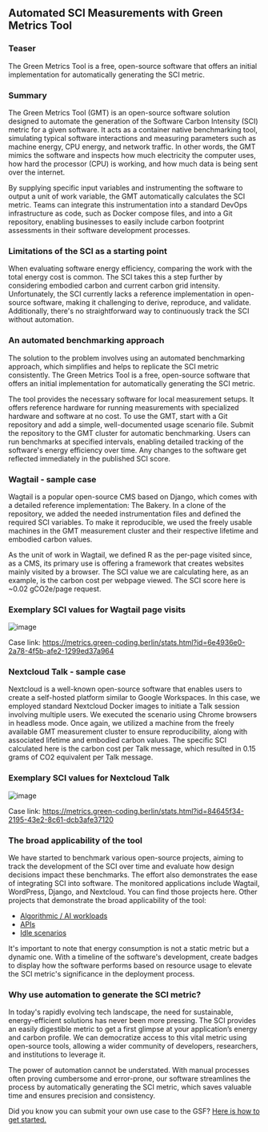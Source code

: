 ## Automated SCI Measurements with Green Metrics Tool

### Teaser
The Green Metrics Tool is a free, open-source software that offers an initial implementation for automatically generating the SCI metric.

### Summary
The Green Metrics Tool (GMT) is an open-source software solution designed to automate the generation of the Software Carbon Intensity (SCI) metric for a given software. It acts as a container native benchmarking tool, simulating typical software interactions and measuring parameters such as machine energy, CPU energy, and network traffic. In other words, the GMT mimics the software and inspects how much electricity the computer uses, how hard the processor (CPU) is working, and how much data is being sent over the internet. 

By supplying specific input variables and instrumenting the software to output a unit of work variable, the GMT automatically calculates the SCI metric. Teams can integrate this instrumentation into a standard DevOps infrastructure as code, such as Docker compose files, and into a Git repository, enabling businesses to easily include carbon footprint assessments in their software development processes.

### Limitations of the SCI as a starting point
When evaluating software energy efficiency, comparing the work with the total energy cost is common. The SCI takes this a step further by considering embodied carbon and current carbon grid intensity. Unfortunately, the SCI currently lacks a reference implementation in open-source software, making it challenging to derive, reproduce, and validate. Additionally, there's no straightforward way to continuously track the SCI without automation.

### An automated benchmarking approach
The solution to the problem involves using an automated benchmarking approach, which simplifies and helps to replicate the SCI metric consistently. The Green Metrics Tool is a free, open-source software that offers an initial implementation for automatically generating the SCI metric.

The tool provides the necessary software for local measurement setups. It offers reference hardware for running measurements with specialized hardware and software at no cost. To use the GMT, start with a Git repository and add a simple, well-documented usage scenario file. Submit the repository to the GMT cluster for automatic benchmarking. Users can run benchmarks at specified intervals, enabling detailed tracking of the software's energy efficiency over time. Any changes to the software get reflected immediately in the published SCI score.

### Wagtail - sample case

Wagtail is a popular open-source CMS based on Django, which comes with a detailed reference implementation: The Bakery. In a clone of the repository, we added the needed instrumentation files and defined the required SCI variables. To make it reproducible, we used the freely usable machines in the GMT measurement cluster and their respective lifetime and embodied carbon values.

As the unit of work in Wagtail, we defined R as the per-page visited since, as a CMS, its primary use is offering a framework that creates websites mainly visited by a browser. The SCI value we are calculating here, as an example, is the carbon cost per webpage viewed. The SCI score here is ~0.02 gCO2e/page request.

### Exemplary SCI values for Wagtail page visits

![image](https://github.com/Green-Software-Foundation/sci-guide/assets/8318213/3efaeedb-0dab-4f1b-bc9b-eee66e202204)

Case link: https://metrics.green-coding.berlin/stats.html?id=6e4936e0-2a78-4f5b-afe2-1299ed37a964

### Nextcloud Talk - sample case
Nextcloud is a well-known open-source software that enables users to create a self-hosted platform similar to Google Workspaces. In this case, we employed standard Nextcloud Docker images to initiate a Talk session involving multiple users. We executed the scenario using Chrome browsers in headless mode. Once again, we utilized a machine from the freely available GMT measurement cluster to ensure reproducibility, along with associated lifetime and embodied carbon values.
The specific SCI calculated here is the carbon cost per Talk message, which resulted in 0.15 grams of CO2 equivalent per Talk message.

### Exemplary SCI values for Nextcloud Talk

![image](https://github.com/Green-Software-Foundation/sci-guide/assets/8318213/cdef43d7-c2a8-49cb-8096-d306932f211d)

Case link: https://metrics.green-coding.berlin/stats.html?id=84645f34-2195-43e2-8c61-dcb3afe37120

### The broad applicability of the tool

We have started to benchmark various open-source projects, aiming to track the development of the SCI over time and evaluate how design decisions impact these benchmarks. The effort also demonstrates the ease of integrating SCI into software. The monitored applications include Wagtail, WordPress, Django, and Nextcloud. You can find those projects here.
Other projects that demonstrate the broad applicability of the tool:
- [Algorithmic / AI workloads](https://github.com/green-coding-berlin/example-applications/tree/main/green-software-foundation-sci/static-algorithm)
- [APIs](https://github.com/green-coding-berlin/example-applications/tree/main/green-software-foundation-sci/simple-api)
- [Idle scenarios](https://github.com/green-coding-berlin/example-applications/tree/main/green-software-foundation-sci/idle)

It's important to note that energy consumption is not a static metric but a dynamic one. With a timeline of the software's development, create badges to display how the software performs based on resource usage to elevate the SCI metric's significance in the deployment process.

### Why use automation to generate the SCI metric?
In today's rapidly evolving tech landscape, the need for sustainable, energy-efficient solutions has never been more pressing. The SCI provides an easily digestible metric to get a first glimpse at your application’s energy and carbon profile. We can democratize access to this vital metric using open-source tools, allowing a wider community of developers, researchers, and institutions to leverage it.

The power of automation cannot be understated. With manual processes often proving cumbersome and error-prone, our software streamlines the process by automatically generating the SCI metric, which saves valuable time and ensures precision and consistency.

Did you know you can submit your own use case to the GSF? [Here is how to get started.](https://github.com/Green-Software-Foundation/sci-guide/issues/new?assignees=atg-abhishek%2C+Henry-WattTime%2C+navveenb%2C+srini1978&labels=Case-study+submissions&template=case-study-template.md&title=Case-study+submissions)
